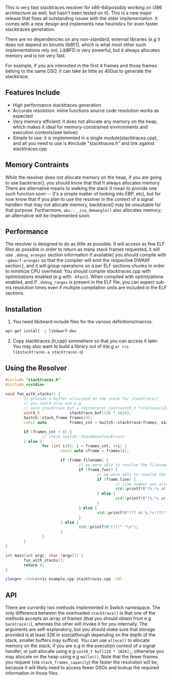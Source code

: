 This is very fast stacktraces resolver for x86-64(possibly working on i386 architecture as well, but hasn't been tested on it).
This is a new major release that fixes all outstanding issues with the older implementation. It comes with a new design and implements new heuristics for even faster stacktraces generation.

There are no dependencies on any non-standard, external libraries (e.g it does not depend on binutils libBFD, which is what most other such implementations rely on). LibBFD is very powerful, but it always allocates memory and is not very fast.

For example, if you are interested in the first 4 frames and those frames belong to the same DSO, it can take as little as 400us to generate the stacktrace.

## Features Include
- High performance stacktraces generation
- Accurate resolution: inline functions source code resolution works as expected
- Very memory efficient: it does not allocate any memory on the heap, which makes it ideal for memory-constrained environments and execution contexts(see below)
- Simple to use: it is implemented in a single module(stacktraces.cpp), and all you need to use is #include "stacktraces.h" and link against stacktraces.cpp

## Memory Contraints
While the resolver does not allocate memory on the heap, if you are going to use backtrace(), you should know that that it always allocates memory.
There are alternative means to walking the stack (I mean to provide one such function soon -- it's a simple matter of looking into EBP, etc), but for now
know that if you plan to use the resolver in the context of a signal handlerr that may not allocate memory, backtrace() may be unsuitable for that purpose.
Furthermore, `abi::__cxa_demangle()` also allocates memory; an alternative will be implemented soon.

## Performance
The resolver is designed to do as little as possible. It will access as few ELF files as possible in order to return as many stack frames requested, it will use `.debug_aranges` section information if available( you should compile with ` -gdwarf-aranges` so that the compiler will emit the respective DWARF section ),
and it will group operations on a per ELF sections chunks in order to minimize CPU overhead.
You should compile stacktraces.cpp with optimizations enabled (e.g with `-Ofast`). When compiled with optimizations enabled, and if `.debug_ranges` is present in the ELF file, you can expect sub-ms resolution times even if multiple compilation units are included in the ELF sections.


## Installation
1. You need libdward include files for the various definitions/macros.

```bash
apt-get install -y libdwarf-dev
```

2. Copy stacktraces.{h,cpp} somewhere so that you can access it later. You may also want to build a library out of it(e.g `ar rcs libstacktraces.a stacktraces.o`)


## Using the Resolver
```cpp
#include "stacktraces.h"
#include <cstdio>

void fun_with_stacks() {
        // provide a buffer allocated on the stack for stacktrace()
        // you could also use e.g
        // auto stacktrace_buf = reinterpret_cast<uint8_t *>(alloca(128 * 1024));
        uint8_t             stacktrace_buf[128 * 1024];
        Switch::stack_frame frames[4];
        const auto          frames_cnt = Switch::stacktrace(frames, sizeof(frames) / sizeof(frames[0]), stacktrace_buf, sizeof(stacktrace_buf));

        if (frames_cnt < 0) {
                // check Switch::StackResolverErrors
        } else {
                for (int i{0}; i < frames_cnt; ++i) {
                        const auto &frame = frames[i];

                        if (frame.filename) {
                                // we were able to resolve the filename (or the dso/dll library path)
                                if (frame.func) {
                                        // we were able to resolve the function name
                                        if (frame.line) {
                                                // line number was also resolved
                                                std::printf(R"(%.*s at %.*s:%zu)" "\n", static_cast<int>(frame.func.size()), frame.func.data(), static_cast<int>(frame.filename.size()), frame.filename.data(), frame.line);
                                        } else {
                                                std::printf(R"(%.*s at %.*s:??)" "\n", static_cast<int>(frame.func.size()), frame.func.data(), static_cast<int>(frame.filename.size()), frame.filename.data());
                                        }
                                } else {
                                        std::printf(R"(?? at %.*s:??)" "\n", static_cast<int>(frame.filename.size()), frame.filename.data());
                                }
                        } else {
                                std::printf(R"(??)" "\n");
                        }
                }
        }
}

int main(int argc, char *argv[]) {
        fun_with_stacks();
        return 0;
}
```

```bash
clang++ -std=c++1z example.cpp stacktraces.cpp -ldl
```

## API
There are currently two methods implemented in Switch namespace. The only difference between the overloaded `stacktrace()` is that one of the methods accepts an array of frames (that you should obtain from e.g `backtrace()`), whereas the other will invoke it for you internally. The arguments are self-explanatory, but you should make sure that storage provided is at least 32K in size(although depending on the depth of the stack, smaller buffers may suffice). You can use `alloca()` to allocate memory on the stack, if you are e.g in the execution context of a signal handler, or just allocate using e.g `uint8_t buf[128 * 1024];`, otherwise you may allocate on the heap using e.g `malloc()`.
Note that the fewer frames you request (via `stack_frames_capacity`) the faster the resolution will be, because it will likely need to access fewer DSOs and lookup the required information in those files.





